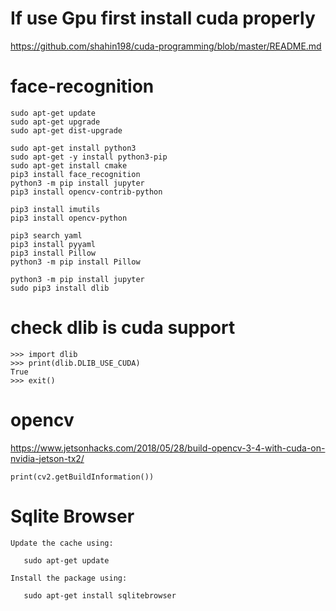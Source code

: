 # If use Gpu first install cuda properly

https://github.com/shahin198/cuda-programming/blob/master/README.md

# face-recognition
```
sudo apt-get update
sudo apt-get upgrade
sudo apt-get dist-upgrade

sudo apt-get install python3
sudo apt-get -y install python3-pip
sudo apt-get install cmake
pip3 install face_recognition
python3 -m pip install jupyter
pip3 install opencv-contrib-python

pip3 install imutils
pip3 install opencv-python 

pip3 search yaml
pip3 install pyyaml
pip3 install Pillow
python3 -m pip install Pillow

python3 -m pip install jupyter
sudo pip3 install dlib

```
# check dlib is cuda support
```
>>> import dlib
>>> print(dlib.DLIB_USE_CUDA)
True
>>> exit()

```
# opencv
https://www.jetsonhacks.com/2018/05/28/build-opencv-3-4-with-cuda-on-nvidia-jetson-tx2/

```
print(cv2.getBuildInformation())
```
# Sqlite Browser
```
Update the cache using:

   sudo apt-get update

Install the package using:

   sudo apt-get install sqlitebrowser
   
```
